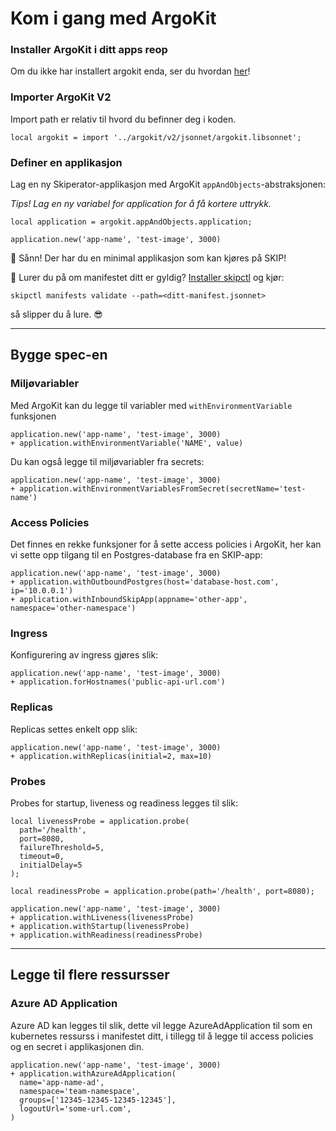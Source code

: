 # Kom i gang med ArgoKit

### Installer ArgoKit i ditt apps reop
Om du ikke har installert argokit enda, ser du hvordan [her](./01-installation-guide.md)!


### Importer ArgoKit V2
Import path er relativ til hvord du befinner deg i koden.
```jsonnet
local argokit = import '../argokit/v2/jsonnet/argokit.libsonnet';
```

### Definer en applikasjon

Lag en ny Skiperator-applikasjon med ArgoKit `appAndObjects`-abstraksjonen:

*Tips! Lag en ny variabel for application for å få kortere uttrykk.*
```jsonnet
local application = argokit.appAndObjects.application;

application.new('app-name', 'test-image', 3000)
```

🎉 Sånn! Der har du en minimal applikasjon som kan kjøres på SKIP!

🤔 Lurer du på om manifestet ditt er gyldig? [Installer skipctl](https://skip.kartverket.no/docs/applikasjon-utrulling/skipctl/get-started) og kjør:
```shell
skipctl manifests validate --path=<ditt-manifest.jsonnet>
```
så slipper du å lure. 😎


---
## Bygge spec-en
### Miljøvariabler
Med ArgoKit kan du legge til variabler med `withEnvironmentVariable` funksjonen
```jsonnet
application.new('app-name', 'test-image', 3000)
+ application.withEnvironmentVariable('NAME', value)
```

Du kan også legge til miljøvariabler fra secrets:
```jsonnet
application.new('app-name', 'test-image', 3000)
+ application.withEnvironmentVariablesFromSecret(secretName='test-name')
```


### Access Policies
Det finnes en rekke funksjoner for å sette access policies i ArgoKit,
her kan vi sette opp tilgang til en Postgres-database fra en SKIP-app:

```jsonnet
application.new('app-name', 'test-image', 3000)
+ application.withOutboundPostgres(host='database-host.com', ip='10.0.0.1')
+ application.withInboundSkipApp(appname='other-app', namespace='other-namespace')
```

### Ingress
Konfigurering av ingress gjøres slik:
```jsonnet
application.new('app-name', 'test-image', 3000)
+ application.forHostnames('public-api-url.com')
```


### Replicas
Replicas settes enkelt opp slik:
```jsonnet
application.new('app-name', 'test-image', 3000)
+ application.withReplicas(initial=2, max=10)
```

### Probes
Probes for startup, liveness og readiness legges til slik:
```jsonnet
local livenessProbe = application.probe(
  path='/health',
  port=8080,
  failureThreshold=5,
  timeout=0,
  initialDelay=5
);

local readinessProbe = application.probe(path='/health', port=8080);

application.new('app-name', 'test-image', 3000)
+ application.withLiveness(livenessProbe)
+ application.withStartup(livenessProbe)
+ application.withReadiness(readinessProbe)
```

---
## Legge til flere ressursser

### Azure AD Application
Azure AD kan legges til slik, dette vil
legge AzureAdApplication til som en kubernetes ressurss i manifestet
ditt, i tillegg til å legge til access policies og en secret i applikasjonen din.
```jsonnet
application.new('app-name', 'test-image', 3000)
+ application.withAzureAdApplication(
  name='app-name-ad',
  namespace='team-namespace',
  groups=['12345-12345-12345-12345'],
  logoutUrl='some-url.com',
)
```
